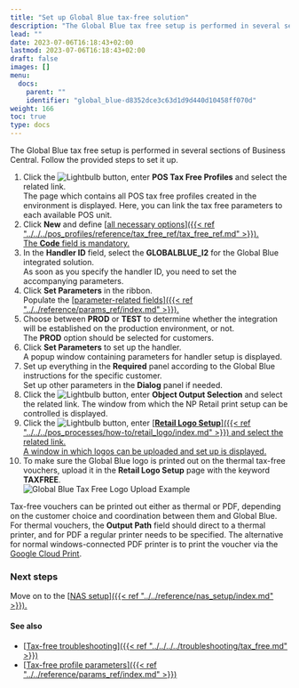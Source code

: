 ```yaml
---
title: "Set up Global Blue tax-free solution"
description: "The Global Blue tax free setup is performed in several sections of Business Central that are described in this article."
lead: ""
date: 2023-07-06T16:18:43+02:00
lastmod: 2023-07-06T16:18:43+02:00
draft: false
images: []
menu:
  docs:
    parent: ""
    identifier: "global_blue-d8352dce3c63d1d9d440d10458ff070d"
weight: 166
toc: true
type: docs
---
```


The Global Blue tax free setup is performed in several sections of Business Central. Follow the provided steps to set it up.

1. Click the ![Lightbulb](Lightbulb_icon.PNG) button, enter **POS Tax Free Profiles** and select the related link.               
   The page which contains all POS tax free profiles created in the environment is displayed. Here, you can link the tax free parameters to each available POS unit.
2. Click **New** and define [<ins>all necessary options<ins>]({{< ref "../../../pos_profiles/reference/tax_free_ref/tax_free_ref.md" >}}).   
   The **Code** field is mandatory. 
3. In the **Handler ID** field, select the **GLOBALBLUE_I2** for the Global Blue integrated solution.    
   As soon as you specify the handler ID, you need to set the accompanying parameters.
4. Click **Set Parameters** in the ribbon.     
   Populate the [<ins>parameter-related fields<ins>]({{< ref "../../reference/params_ref/index.md" >}}).
5. Choose between **PROD** or **TEST** to determine whether the integration will be established on the production environment, or not.         
   The **PROD** option should be selected for customers. 
6. Click **Set Parameters** to set up the handler.        
   A popup window containing parameters for handler setup is displayed.
7. Set up everything in the **Required** panel according to the Global Blue instructions for the specific customer.       
   Set up other parameters in the **Dialog** panel if needed.
8. Click the ![Lightbulb](Lightbulb_icon.PNG) button, enter **Object Output Selection** and select the related link.
   The window from which the NP Retail print setup can be controlled is displayed.       
9. Click the ![Lightbulb](Lightbulb_icon.PNG) button, enter [<ins>**Retail Logo Setup**<ins>]({{< ref "../../../pos_processes/how-to/retail_logo/index.md" >}}) and select the related link.    
   A window in which logos can be uploaded and set up is displayed.   
10. To make sure the Global Blue logo is printed out on the thermal tax-free vouchers, upload it in the **Retail Logo Setup** page with the keyword **TAXFREE**.          
   ![Global Blue Tax Free Logo Upload Example](tax-free-logo-setup.png)        
   

Tax-free vouchers can be printed out either as thermal or PDF, depending on the customer choice and coordination between them and Global Blue. For thermal vouchers, the **Output Path** field should direct to a thermal printer, and for PDF a regular printer needs to be specified. The alternative for normal windows-connected PDF printer is to print the voucher via the [<ins>Google Cloud Print<ins>](https://www.google.com/cloudprint/learn).

### Next steps

Move on to the [<ins>NAS setup<ins>]({{< ref "../../reference/nas_setup/index.md" >}}).

#### See also

- [<ins>Tax-free troubleshooting<ins>]({{< ref "../../../../troubleshooting/tax_free.md" >}})
- [<ins>Tax-free profile parameters<ins>]({{< ref "../../reference/params_ref/index.md" >}})